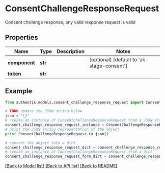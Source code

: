 # ConsentChallengeResponseRequest

Consent challenge response, any valid response request is valid

## Properties
Name | Type | Description | Notes
------------ | ------------- | ------------- | -------------
**component** | **str** |  | [optional] [default to 'ak-stage-consent']
**token** | **str** |  | 

## Example

```python
from authentik.models.consent_challenge_response_request import ConsentChallengeResponseRequest

# TODO update the JSON string below
json = "{}"
# create an instance of ConsentChallengeResponseRequest from a JSON string
consent_challenge_response_request_instance = ConsentChallengeResponseRequest.from_json(json)
# print the JSON string representation of the object
print ConsentChallengeResponseRequest.to_json()

# convert the object into a dict
consent_challenge_response_request_dict = consent_challenge_response_request_instance.to_dict()
# create an instance of ConsentChallengeResponseRequest from a dict
consent_challenge_response_request_form_dict = consent_challenge_response_request.from_dict(consent_challenge_response_request_dict)
```
[[Back to Model list]](../README.md#documentation-for-models) [[Back to API list]](../README.md#documentation-for-api-endpoints) [[Back to README]](../README.md)


